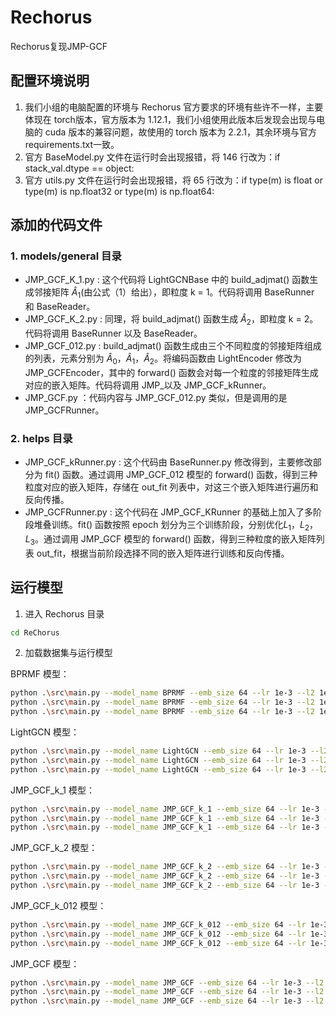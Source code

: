 # Rechorus
Rechorus复现JMP-GCF
## 配置环境说明

1. 我们小组的电脑配置的环境与 Rechorus 官方要求的环境有些许不一样，主要体现在 torch版本，官方版本为 1.12.1，我们小组使用此版本后发现会出现与电脑的 cuda 版本的兼容问题，故使用的 torch 版本为 2.2.1，其余环境与官方 requirements.txt一致。
2. 官方 BaseModel.py  文件在运行时会出现报错，将 146 行改为：if stack_val.dtype == object: 
3. 官方 utils.py 文件在运行时会出现报错，将 65 行改为：if type(m) is float or type(m) is np.float32 or type(m) is np.float64:

## 添加的代码文件

### 1. models/general 目录

- JMP\_GCF\_K\_1.py : 这个代码将 LightGCNBase 中的 build\_adjmat() 函数生成邻接矩阵 $\hat{A}_1$(由公式（1）给出），即粒度 k = 1。代码将调用 BaseRunner 和 BaseReader。
- JMP\_GCF\_K\_2.py : 同理，将 build\_adjmat() 函数生成 $\hat{A}_2$，即粒度 k = 2。代码将调用 BaseRunner 以及 BaseReader。
- JMP\_GCF\_012.py : build\_adjmat() 函数生成由三个不同粒度的邻接矩阵组成的列表，元素分别为 $\hat{A}_0$，$\hat{A}_1$，$\hat{A}_2$。将编码函数由 LightEncoder 修改为 JMP\_GCFEncoder，其中的 forward() 函数会对每一个粒度的邻接矩阵生成对应的嵌入矩阵。代码将调用 JMP_以及 JMP\_GCF\_kRunner。
- JMP\_GCF.py ：代码内容与 JMP\_GCF\_012.py 类似，但是调用的是 JMP_GCFRunner。

### 2. helps 目录

- JMP\_GCF\_kRunner.py : 这个代码由 BaseRunner.py 修改得到，主要修改部分为 fit() 函数。通过调用 JMP\_GCF\_012 模型的 forward() 函数，得到三种粒度对应的嵌入矩阵，存储在 out\_fit 列表中，对这三个嵌入矩阵进行遍历和反向传播。
- JMP\_GCFRunner.py : 这个代码在 JMP\_GCF\_KRunner 的基础上加入了多阶段堆叠训练。fit() 函数按照 epoch 划分为三个训练阶段，分别优化$L_1$，$L_2$，$L_3$。通过调用 JMP\_GCF 模型的 forward() 函数，得到三种粒度的嵌入矩阵列表 out\_fit，根据当前阶段选择不同的嵌入矩阵进行训练和反向传播。

## 运行模型

1. 进入 Rechorus 目录

```sh
cd ReChorus
```

2. 加载数据集与运行模型

BPRMF 模型：

```sh
python .\src\main.py --model_name BPRMF --emb_size 64 --lr 1e-3 --l2 1e-06  --dataset Grocery_and_Gourmet_Food --gpu "0" --num_workers 0
python .\src\main.py --model_name BPRMF --emb_size 64 --lr 1e-3 --l2 1e-06  --dataset MIND_Large\MINDTOPK --gpu "0" --num_workers 0
python .\src\main.py --model_name BPRMF --emb_size 64 --lr 1e-3 --l2 1e-06  --dataset MovieLens_1M\ML_1MTOPK --gpu "0" --num_workers 0
```

LightGCN 模型：

```sh
python .\src\main.py --model_name LightGCN --emb_size 64 --lr 1e-3 --l2 1e-06  --dataset Grocery_and_Gourmet_Food --gpu "0" --num_workers 0
python .\src\main.py --model_name LightGCN --emb_size 64 --lr 1e-3 --l2 1e-06  --dataset MIND_Large\MINDTOPK --gpu "0" --num_workers 0
python .\src\main.py --model_name LightGCN --emb_size 64 --lr 1e-3 --l2 1e-06  --dataset MovieLens_1M\ML_1MTOPK --gpu "0" --num_workers 0
```

JMP_GCF_k_1 模型：

```sh
python .\src\main.py --model_name JMP_GCF_k_1 --emb_size 64 --lr 1e-3 --l2 1e-06  --dataset Grocery_and_Gourmet_Food --gpu "0" --num_workers 0
python .\src\main.py --model_name JMP_GCF_k_1 --emb_size 64 --lr 1e-3 --l2 1e-06  --dataset MIND_Large\MINDTOPK --gpu "0" --num_workers 0
python .\src\main.py --model_name JMP_GCF_k_1 --emb_size 64 --lr 1e-3 --l2 1e-06  --dataset MovieLens_1M\ML_1MTOPK --gpu "0" --num_workers 0
```

JMP_GCF_k_2 模型：

```sh
python .\src\main.py --model_name JMP_GCF_k_2 --emb_size 64 --lr 1e-3 --l2 1e-06  --dataset Grocery_and_Gourmet_Food --gpu "0" --num_workers 0
python .\src\main.py --model_name JMP_GCF_k_2 --emb_size 64 --lr 1e-3 --l2 1e-06  --dataset MIND_Large\MINDTOPK --gpu "0" --num_workers 0
python .\src\main.py --model_name JMP_GCF_k_2 --emb_size 64 --lr 1e-3 --l2 1e-06  --dataset MovieLens_1M\ML_1MTOPK --gpu "0" --num_workers 0
```

JMP_GCF_k_012 模型：

```sh
python .\src\main.py --model_name JMP_GCF_k_012 --emb_size 64 --lr 1e-3 --l2 1e-06  --dataset Grocery_and_Gourmet_Food --gpu "0" --num_workers 0
python .\src\main.py --model_name JMP_GCF_k_012 --emb_size 64 --lr 1e-3 --l2 1e-06  --dataset MIND_Large\MINDTOPK --gpu "0" --num_workers 0
python .\src\main.py --model_name JMP_GCF_k_012 --emb_size 64 --lr 1e-3 --l2 1e-06  --dataset MovieLens_1M\ML_1MTOPK --gpu "0" --num_workers 0
```

JMP_GCF 模型：

```sh
python .\src\main.py --model_name JMP_GCF --emb_size 64 --lr 1e-3 --l2 1e-06  --dataset Grocery_and_Gourmet_Food --gpu "0" --num_workers 0
python .\src\main.py --model_name JMP_GCF --emb_size 64 --lr 1e-3 --l2 1e-06  --dataset MIND_Large\MINDTOPK --gpu "0" --num_workers 0
python .\src\main.py --model_name JMP_GCF --emb_size 64 --lr 1e-3 --l2 1e-06  --dataset MovieLens_1M\ML_1MTOPK --gpu "0" --num_workers 0
```
